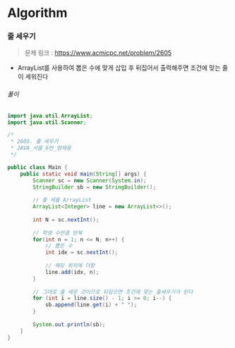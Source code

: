 # Algorithm

### 줄 세우기

> 문제 링크 : https://www.acmicpc.net/problem/2605



* ArrayList를 사용하여 뽑은 수에 맞게 삽입 후 뒤집어서 출력해주면 조건에 맞는 줄이 세워진다




###### 풀이

~~~java
import java.util.ArrayList;
import java.util.Scanner;

/*
 * 2605. 줄 세우기
 * JAVA_서울_6반_엄재웅
 */

public class Main {
	public static void main(String[] args) {
		Scanner sc = new Scanner(System.in);
		StringBuilder sb = new StringBuilder();
		
		// 줄 세울 ArrayList
		ArrayList<Integer> line = new ArrayList<>();
		
		int N = sc.nextInt();
		
		// 학생 수만큼 반복
		for(int n = 1; n <= N; n++) {
			// 뽑은 수
			int idx = sc.nextInt();
			
			// 해당 위치에 더함
			line.add(idx, n);
		}
		
		// 그대로 줄 세운 것이므로 뒤집으면 조건에 맞는 줄세우기가 된다
		for (int i = line.size() - 1; i >= 0; i--) {
			sb.append(line.get(i) + " ");
		}
		
		System.out.println(sb);
	}
}
~~~

